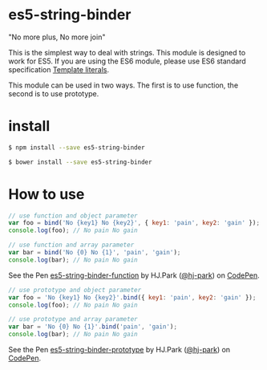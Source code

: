 # es5-string-binder

"No more plus, No more join"

This is the simplest way to deal with strings.
This module is designed to work for ES5.
If you are using the ES6 module, please use ES6 standard specification [Template literals](https://developer.mozilla.org/ko/docs/Web/JavaScript/Reference/Template_literals).

This module can be used in two ways.
The first is to use function, the second is to use prototype.

# install
```bash
$ npm install --save es5-string-binder
```
```bash
$ bower install --save es5-string-binder
```

# How to use
```js
// use function and object parameter
var foo = bind('No {key1} No {key2}', { key1: 'pain', key2: 'gain' });
console.log(foo); // No pain No gain

// use function and array parameter
var bar = bind('No {0} No {1}', 'pain', 'gain');
console.log(bar); // No pain No gain
```
<p data-height="265" data-theme-id="0" data-slug-hash="BQEmzK" data-default-tab="js,result" data-user="hj-park" data-embed-version="2" data-pen-title="es5-string-binder-function" class="codepen">See the Pen <a href="http://codepen.io/hj-park/pen/BQEmzK/">es5-string-binder-function</a> by HJ.Park (<a href="http://codepen.io/hj-park">@hj-park</a>) on <a href="http://codepen.io">CodePen</a>.</p>
<script async src="https://production-assets.codepen.io/assets/embed/ei.js"></script>

```js
// use prototype and object parameter
var foo = 'No {key1} No {key2}'.bind({ key1: 'pain', key2: 'gain' });
console.log(foo); // No pain No gain

// use prototype and array parameter
var bar = 'No {0} No {1}'.bind('pain', 'gain');
console.log(bar); // No pain No gain
```
<p data-height="265" data-theme-id="0" data-slug-hash="WoWXmd" data-default-tab="js,result" data-user="hj-park" data-embed-version="2" data-pen-title="es5-string-binder-prototype" class="codepen">See the Pen <a href="http://codepen.io/hj-park/pen/WoWXmd/">es5-string-binder-prototype</a> by HJ.Park (<a href="http://codepen.io/hj-park">@hj-park</a>) on <a href="http://codepen.io">CodePen</a>.</p>
<script async src="https://production-assets.codepen.io/assets/embed/ei.js"></script>

